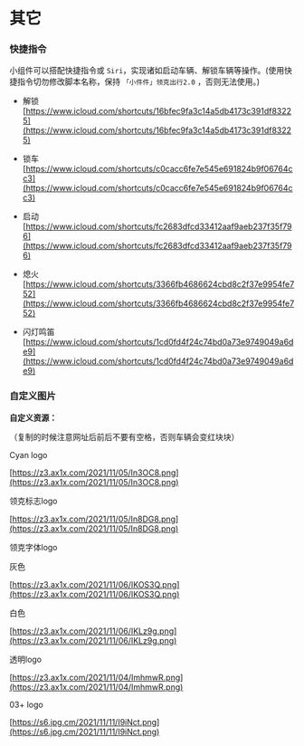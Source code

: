 # 其它

### 快捷指令

小组件可以搭配快捷指令或 `Siri`，实现诸如启动车辆、解锁车辆等操作。(使用快捷指令切勿修改脚本名称，保持  `「小件件」领克出行2.0` ，否则无法使用。)

- 解锁 [https://www.icloud.com/shortcuts/16bfec9fa3c14a5db4173c391df83225](https://www.icloud.com/shortcuts/16bfec9fa3c14a5db4173c391df83225)

- 锁车 [https://www.icloud.com/shortcuts/c0cacc6fe7e545e691824b9f06764cc3](https://www.icloud.com/shortcuts/c0cacc6fe7e545e691824b9f06764cc3)
  
- 启动 [https://www.icloud.com/shortcuts/fc2683dfcd33412aaf9aeb237f35f796](https://www.icloud.com/shortcuts/fc2683dfcd33412aaf9aeb237f35f796)

- 熄火 [https://www.icloud.com/shortcuts/3366fb4686624cbd8c2f37e9954fe752](https://www.icloud.com/shortcuts/3366fb4686624cbd8c2f37e9954fe752)

- 闪灯鸣笛 [https://www.icloud.com/shortcuts/1cd0fd4f24c74bd0a73e9749049a6de9](https://www.icloud.com/shortcuts/1cd0fd4f24c74bd0a73e9749049a6de9)


### 自定义图片

**自定义资源：**

（复制的时候注意网址后前后不要有空格，否则车辆会变红块块）

Cyan logo

[https://z3.ax1x.com/2021/11/05/In3OC8.png](https://z3.ax1x.com/2021/11/05/In3OC8.png)

领克标志logo

[https://z3.ax1x.com/2021/11/05/In8DG8.png](https://z3.ax1x.com/2021/11/05/In8DG8.png)

领克字体logo

灰色

[https://z3.ax1x.com/2021/11/06/IKOS3Q.png](https://z3.ax1x.com/2021/11/06/IKOS3Q.png)

白色

[https://z3.ax1x.com/2021/11/06/IKLz9g.png](https://z3.ax1x.com/2021/11/06/IKLz9g.png)

透明logo

[https://z3.ax1x.com/2021/11/04/ImhmwR.png](https://z3.ax1x.com/2021/11/04/ImhmwR.png)

03+ logo


[https://s6.jpg.cm/2021/11/11/I9iNct.png](https://s6.jpg.cm/2021/11/11/I9iNct.png)



